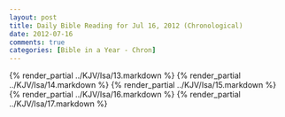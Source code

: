 ```yaml
---
layout: post
title: Daily Bible Reading for Jul 16, 2012 (Chronological)
date: 2012-07-16
comments: true
categories: [Bible in a Year - Chron]
---
```

{% render_partial ../KJV/Isa/13.markdown %}
{% render_partial ../KJV/Isa/14.markdown %}
{% render_partial ../KJV/Isa/15.markdown %}
{% render_partial ../KJV/Isa/16.markdown %}
{% render_partial ../KJV/Isa/17.markdown %}
